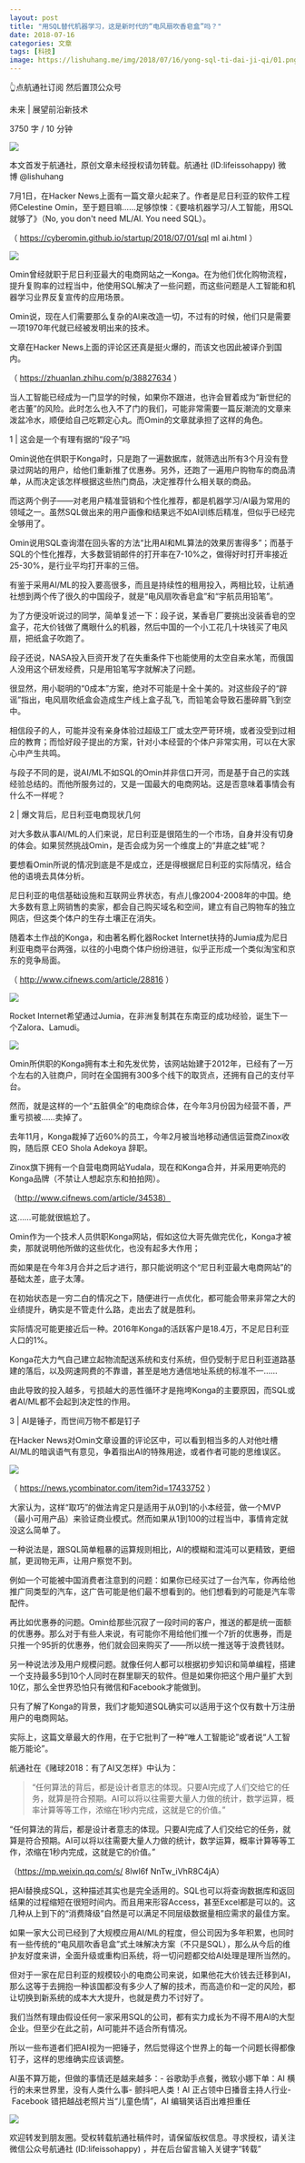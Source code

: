 ```yaml
---
layout: post
title: "用SQL替代机器学习，这是新时代的“电风扇吹香皂盒”吗？"
date: 2018-07-16
categories: 文章
tags: [科技]
image: https://lishuhang.me/img/2018/07/16/yong-sql-ti-dai-ji-qi/01.png
---
```


👆点航通社订阅 然后置顶公众号

未来 | 展望前沿新技术

3750 字 / 10 分钟

![](https://mmbiz.qpic.cn/mmbiz_jpg/AdRKyBVLoHIf2W3vFKI2b2RdQQkic0OpL8B1B8aAxVfxWBkhPliac92pvnn5etjgzichtpr5mxAsAfao0nQEQsiaKw/640?wx_fmt=jpeg)

本文首发于航通社，原创文章未经授权请勿转载。航通社 (ID:lifeissohappy) 微博 @lishuhang

7月1日，在Hacker News上面有一篇文章火起来了。作者是尼日利亚的软件工程师Celestine Omin，至于题目嘛……足够惊悚：《要啥机器学习/人工智能，用SQL就够了》（No, you don't need ML/AI. You need SQL）。

（ https://cyberomin.github.io/startup/2018/07/01/sql ml ai.html ）

![](https://lishuhang.me/img/2018/07/16/yong-sql-ti-dai-ji-qi/01.png)

Omin曾经就职于尼日利亚最大的电商网站之一Konga。在为他们优化购物流程，提升复购率的过程当中，他使用SQL解决了一些问题，而这些问题是人工智能和机器学习业界反复宣传的应用场景。

Omin说，现在人们需要那么复杂的AI来改造一切，不过有的时候，他们只是需要一项1970年代就已经被发明出来的技术。

文章在Hacker News上面的评论区还真是挺火爆的，而该文也因此被译介到国内。

（ https://zhuanlan.zhihu.com/p/38827634 ）

当人工智能已经成为一门显学的时候，如果你不跟进，也许会冒着成为“新世纪的老古董”的风险。此时怎么也入不了门的我们，可能非常需要一篇反潮流的文章来泼盆冷水，顺便给自己吃颗定心丸。而Omin的文章就承担了这样的角色。

1 | 这会是一个有理有据的“段子”吗

Omin说他在供职于Konga时，只是跑了一遍数据库，就筛选出所有3个月没有登录过网站的用户，给他们重新推了优惠券。另外，还跑了一遍用户购物车的商品清单，从而决定该怎样根据这些热门商品，决定推荐什么相关联的商品。

而这两个例子——对老用户精准营销和个性化推荐，都是机器学习/AI最为常用的领域之一。虽然SQL做出来的用户画像和结果远不如AI训练后精准，但似乎已经完全够用了。

Omin说用SQL查询潜在回头客的方法“比用AI和ML算法的效果厉害得多”；而基于SQL的个性化推荐，大多数营销邮件的打开率在7-10%之，做得好时打开率接近25-30%，是行业平均打开率的三倍。

有鉴于采用AI/ML的投入要高很多，而且是持续性的租用投入，两相比较，让航通社想到两个传了很久的中国段子，就是“电风扇吹香皂盒”和“宇航员用铅笔”。

为了方便没听说过的同学，简单复述一下：段子说，某香皂厂要挑出没装香皂的空盒子，花大价钱做了鹰眼什么的机器，然后中国的一个小工花几十块钱买了电风扇，把纸盒子吹跑了。

段子还说，NASA投入巨资开发了在失重条件下也能使用的太空自来水笔，而俄国人没用这个研发经费，只是用铅笔写字就解决了问题。

很显然，用小聪明的“0成本”方案，绝对不可能是十全十美的。对这些段子的“辟谣”指出，电风扇吹纸盒会造成生产线上盒子乱飞，而铅笔会导致石墨碎屑飞到空中。

相信段子的人，可能并没有亲身体验过超级工厂或太空严苛环境，或者没受到过相应的教育；而恰好段子提出的方案，针对小本经营的个体户非常实用，可以在大家心中产生共鸣。

与段子不同的是，说AI/ML不如SQL的Omin并非信口开河，而是基于自己的实践经验总结的。而他所服务过的，又是一国最大的电商网站。这是否意味着事情会有什么不一样呢？

2 | 爆文背后，尼日利亚电商现状几何

对大多数从事AI/ML的人们来说，尼日利亚是很陌生的一个市场，自身并没有切身的体会。如果贸然挑战Omin，是否会成为另一个维度上的“井底之蛙”呢？

要想看Omin所说的情况到底是不是成立，还是得根据尼日利亚的实际情况，结合他的语境去具体分析。

尼日利亚的电信基础设施和互联网业界状态，有点儿像2004-2008年的中国。绝大多数有意上网销售的卖家，都会自己购买域名和空间，建立有自己购物车的独立网店，但这类个体户的生存土壤正在消失。

随着本土作战的Konga，和由著名孵化器Rocket Internet扶持的Jumia成为尼日利亚电商平台两强，以往的小电商个体户纷纷进驻，似乎正形成一个类似淘宝和京东的竞争局面。

（ http://www.cifnews.com/article/28816 ）

![](https://lishuhang.me/img/2018/07/16/yong-sql-ti-dai-ji-qi/02.png)

Rocket Internet希望通过Jumia，在非洲复制其在东南亚的成功经验，诞生下一个Zalora、Lamudi。

![](https://lishuhang.me/img/2018/07/16/yong-sql-ti-dai-ji-qi/03.png)

Omin所供职的Konga拥有本土和先发优势，该网站始建于2012年，已经有了一万个左右的入驻商户，同时在全国拥有300多个线下的取货点，还拥有自己的支付平台。

然而，就是这样的一个“五脏俱全”的电商综合体，在今年3月份因为经营不善，严重亏损被……卖掉了。

去年11月，Konga裁掉了近60%的员工，今年2月被当地移动通信运营商Zinox收购，随后原 CEO Shola Adekoya 辞职。

Zinox旗下拥有一个自营电商网站Yudala，现在和Konga合并，并采用更响亮的Konga品牌（不禁让人想起京东和拍拍网）。

（http://www.cifnews.com/article/34538）

这……可能就很尴尬了。

Omin作为一个技术人员供职Konga网站，假如这位大哥先做完优化，Konga才被卖，那就说明他所做的这些优化，也没有起多大作用；

而如果是在今年3月合并之后才进行，那只能说明这个“尼日利亚最大电商网站”的基础太差，底子太薄。

在初始状态是一穷二白的情况之下，随便进行一点优化，都可能会带来非常之大的业绩提升，确实是不管走什么路，走出去了就是胜利。

实际情况可能更接近后一种。2016年Konga的活跃客户是18.4万，不足尼日利亚人口的1%。

Konga花大力气自己建立起物流配送系统和支付系统，但仍受制于尼日利亚道路基建的落后，以及网速网费的不靠谱，甚至是地方通信地址系统的标准不一……

由此导致的投入越多，亏损越大的恶性循环才是拖垮Konga的主要原因，而SQL或者AI/ML都不会起到决定性的作用。

3 | AI是锤子，而世间万物不都是钉子

在Hacker News对Omin文章设置的评论区中，可以看到相当多的人对他吐槽AI/ML的暗讽语气有意见，争着指出AI的特殊用途，或者作者可能的思维误区。

![](https://lishuhang.me/img/2018/07/16/yong-sql-ti-dai-ji-qi/04.png)

（ https://news.ycombinator.com/item?id=17433752 ）

大家认为，这样“取巧”的做法肯定只是适用于从0到1的小本经营，做一个MVP（最小可用产品）来验证商业模式。然而如果从1到100的过程当中，事情肯定就没这么简单了。

一种说法是，跟SQL简单粗暴的运算规则相比，AI的模糊和混沌可以更精致，更细腻，更润物无声，让用户察觉不到。

例如一个可能被中国消费者注意到的问题：如果你已经买过了一台汽车，你再给他推广同类型的汽车，这广告可能是他们最不想看到的。他们想看到的可能是汽车零配件。

再比如优惠券的问题。Omin给那些沉寂了一段时间的客户，推送的都是统一面额的优惠券。那么对于有些人来说，有可能你不用给他们推一个7折的优惠券，而是只推一个95折的优惠券，他们就会回来购买了——所以统一推送等于浪费钱财。

另一种说法涉及用户规模问题。就像任何人都可以根据初步知识和简单编程，搭建一个支持最多5到10个人同时在群里聊天的软件。但是如果你把这个用户量扩大到10亿，那么全世界恐怕只有微信和Facebook才能做到。

只有了解了Konga的背景，我们才能知道SQL确实可以适用于这个仅有数十万注册用户的电商网站。

实际上，这篇文章最大的作用，在于它批判了一种“唯人工智能论”或者说“人工智能万能论”。

航通社在《赌球2018：有了AI又怎样》中认为：

> “任何算法的背后，都是设计者意志的体现。只要AI完成了人们交给它的任务，就算是符合预期。AI可以将以往需要大量人力做的统计，数学运算，概率计算等等工作，浓缩在1秒内完成，这就是它的价值。”

“任何算法的背后，都是设计者意志的体现。只要AI完成了人们交给它的任务，就算是符合预期。AI可以将以往需要大量人力做的统计，数学运算，概率计算等等工作，浓缩在1秒内完成，这就是它的价值。”

（https://mp.weixin.qq.com/s/ 8lwl6f NnTw_iVhR8C4jA）

把AI替换成SQL，这种描述其实也是完全适用的。SQL也可以将查询数据库和返回结果的过程缩短在很短时间内。而且用来形容Access，甚至Excel都是可以的。这几种从上到下的“消费降级”自然是可以满足不同层级数据量相应需求的最佳方案。

如果一家大公司已经到了大规模应用AI/ML的程度，但公司因为多年积累，也同时有一些传统的“电风扇吹香皂盒”式土味解决方案（不只是SQL），那么从今后的维护友好度来讲，全面升级或重构旧系统，将一切问题都交给AI处理是理所当然的。

但对于一家在尼日利亚的规模较小的电商公司来说，如果他花大价钱去迁移到AI，那么这等于去拥抱一种该国都没有多少人了解的技术，而高造价和一定的风险，都让切换到新系统的成本大大提升，也就是费力不讨好了。

我们当然有理由假设任何一家采用SQL的公司，都有实力成长为不得不用AI的大型企业。但至少在此之前，AI可能并不适合所有情况。

所以一些布道者们把AI视为一把锤子，然后觉得这个世界上的每一个问题长得都像钉子，这样的思维确实应该调整。

AI虽不算万能，但做的事情还是越来越多：- 谷歌助手点餐，微软小娜下单：AI 横行的未来世界里，没有人类什么事- 颤抖吧人类！AI 正占领中日播音主持人行业- Facebook 错把越战老照片当“儿童色情”，AI 编辑笑话百出难担重任

![](https://lishuhang.me/img/2018/07/16/yong-sql-ti-dai-ji-qi/05.png)

欢迎转发到朋友圈。受权转载航通社稿件时，请保留版权信息。寻求授权，请关注微信公众号航通社 (ID:lifeissohappy) ，并在后台留言输入关键字“转载”
